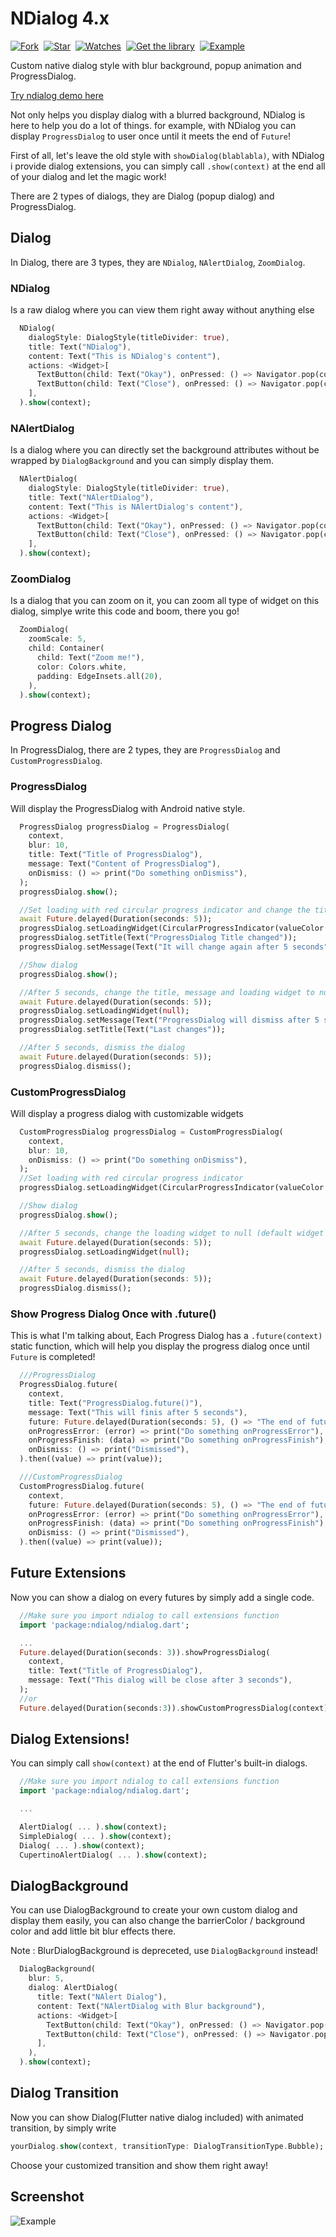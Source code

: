# NDialog 4.x
[![Fork](https://img.shields.io/github/forks/nizwar/ndialog?style=social)](https://github.com/nizwar/ndialog/fork)&nbsp; [![Star](https://img.shields.io/github/stars/nizwar/ndialog?style=social)](https://github.com/nizwar/ndialog/star)&nbsp; [![Watches](https://img.shields.io/github/watchers/nizwar/ndialog?style=social)](https://github.com/nizwar/ndialog/)&nbsp; [![Get the library](https://img.shields.io/badge/Get%20library-pub-blue)](https://pub.dev/packages/ndialog)&nbsp; [![Example](https://img.shields.io/badge/Example-Ex-success)](https://pub.dev/packages/ndialog#-example-tab-)

Custom native dialog style with blur background, popup animation and ProgressDialog.

[Try ndialog demo here](https://nizwar.github.io/ndialog/)

Not only helps you display dialog with a blurred background, NDialog is here to help you do a lot of things. for example, with NDialog you can display `ProgressDialog` to user once until it meets the end of `Future`!

First of all, let's leave the old style with `showDialog(blablabla)`, with NDialog i provide dialog extensions, you can simply call `.show(context)` at the end all of your dialog and let the magic work!

There are 2 types of dialogs, they are Dialog (popup dialog) and ProgressDialog.

## Dialog
In Dialog, there are 3 types, they are `NDialog`, `NAlertDialog`, `ZoomDialog`.

### NDialog
Is a raw dialog where you can view them right away without anything else

``` dart
  NDialog(
    dialogStyle: DialogStyle(titleDivider: true),
    title: Text("NDialog"),
    content: Text("This is NDialog's content"),
    actions: <Widget>[
      TextButton(child: Text("Okay"), onPressed: () => Navigator.pop(context)),
      TextButton(child: Text("Close"), onPressed: () => Navigator.pop(context)),
    ],
  ).show(context);
```

### NAlertDialog
Is a dialog where you can directly set the background attributes without be wrapped by `DialogBackground` and you can simply display them.

``` dart
  NAlertDialog(
    dialogStyle: DialogStyle(titleDivider: true),
    title: Text("NAlertDialog"),
    content: Text("This is NAlertDialog's content"),
    actions: <Widget>[
      TextButton(child: Text("Okay"), onPressed: () => Navigator.pop(context)),
      TextButton(child: Text("Close"), onPressed: () => Navigator.pop(context)),
    ],
  ).show(context);
``` 

### ZoomDialog
Is a dialog that you can zoom on it, you can zoom all type of widget on this dialog, simplye write this code and boom, there you go!

``` dart
  ZoomDialog(
    zoomScale: 5,
    child: Container(
      child: Text("Zoom me!"),
      color: Colors.white,
      padding: EdgeInsets.all(20),
    ),
  ).show(context);
``` 
 

## Progress Dialog
In ProgressDialog, there are 2 types, they are `ProgressDialog` and `CustomProgressDialog`.

### ProgressDialog
Will display the ProgressDialog with Android native style.

``` dart
  ProgressDialog progressDialog = ProgressDialog(
    context,
    blur: 10,
    title: Text("Title of ProgressDialog"),
    message: Text("Content of ProgressDialog"),
    onDismiss: () => print("Do something onDismiss"),
  );
  progressDialog.show();

  //Set loading with red circular progress indicator and change the title and message
  await Future.delayed(Duration(seconds: 5));
  progressDialog.setLoadingWidget(CircularProgressIndicator(valueColor: AlwaysStoppedAnimation(Colors.red)));
  progressDialog.setTitle(Text("ProgressDialog Title changed"));
  progressDialog.setMessage(Text("It will change again after 5 seconds"));

  //Show dialog
  progressDialog.show();

  //After 5 seconds, change the title, message and loading widget to null (default widget is CircularProgressIndicator)
  await Future.delayed(Duration(seconds: 5));
  progressDialog.setLoadingWidget(null);
  progressDialog.setMessage(Text("ProgressDialog will dismiss after 5 seconds"));
  progressDialog.setTitle(Text("Last changes"));

  //After 5 seconds, dismiss the dialog
  await Future.delayed(Duration(seconds: 5));
  progressDialog.dismiss();
```

### CustomProgressDialog
Will display a progress dialog with customizable widgets

``` dart
  CustomProgressDialog progressDialog = CustomProgressDialog(
    context,
    blur: 10,
    onDismiss: () => print("Do something onDismiss"),
  );
  //Set loading with red circular progress indicator
  progressDialog.setLoadingWidget(CircularProgressIndicator(valueColor: AlwaysStoppedAnimation(Colors.red)));

  //Show dialog
  progressDialog.show();

  //After 5 seconds, change the loading widget to null (default widget is CircularProgressIndicator)
  await Future.delayed(Duration(seconds: 5));
  progressDialog.setLoadingWidget(null);

  //After 5 seconds, dismiss the dialog
  await Future.delayed(Duration(seconds: 5));
  progressDialog.dismiss();
```

### Show Progress Dialog Once with .future()
This is what I'm talking about, Each Progress Dialog has a `.future(context)` static function, which will help you display the progress dialog once until `Future` is completed!

```dart
  ///ProgressDialog
  ProgressDialog.future(
    context,
    title: Text("ProgressDialog.future()"),
    message: Text("This will finis after 5 seconds"),
    future: Future.delayed(Duration(seconds: 5), () => "The end of future (5 seconds)"),
    onProgressError: (error) => print("Do something onProgressError"),
    onProgressFinish: (data) => print("Do something onProgressFinish"),
    onDismiss: () => print("Dismissed"),
  ).then((value) => print(value));

  ///CustomProgressDialog
  CustomProgressDialog.future(
    context,
    future: Future.delayed(Duration(seconds: 5), () => "The end of future (5 seconds)"),
    onProgressError: (error) => print("Do something onProgressError"),
    onProgressFinish: (data) => print("Do something onProgressFinish"),
    onDismiss: () => print("Dismissed"),
  ).then((value) => print(value));

```

## Future Extensions
Now you can show a dialog on every futures by simply add a single code.

``` dart
  //Make sure you import ndialog to call extensions function
  import 'package:ndialog/ndialog.dart';

  ...
  Future.delayed(Duration(seconds: 3)).showProgressDialog(
    context,
    title: Text("Title of ProgressDialog"),
    message: Text("This dialog will be close after 3 seconds"),
  );
  //or
  Future.delayed(Duration(seconds:3)).showCustomProgressDialog(context);
```

## Dialog Extensions!
You can simply call `show(context)` at the end of Flutter's built-in dialogs.

```dart
  //Make sure you import ndialog to call extensions function
  import 'package:ndialog/ndialog.dart';

  ...

  AlertDialog( ... ).show(context);
  SimpleDialog( ... ).show(context);
  Dialog( ... ).show(context);
  CupertinoAlertDialog( ... ).show(context);
```

## DialogBackground
You can use DialogBackground to create your own custom dialog and display them easily, you can also change the barrierColor / background color and add little bit blur effects there.

Note : BlurDialogBackground is depreceted, use `DialogBackground` instead!

``` dart
  DialogBackground(
    blur: 5,
    dialog: AlertDialog(
      title: Text("NAlert Dialog"),
      content: Text("NAlertDialog with Blur background"),
      actions: <Widget>[
        TextButton(child: Text("Okay"), onPressed: () => Navigator.pop(context)),
        TextButton(child: Text("Close"), onPressed: () => Navigator.pop(context)),
      ],
    ),
  ).show(context);
``` 

## Dialog Transition
Now you can show Dialog(Flutter native dialog included) with animated transition, by simply write

``` dart
yourDialog.show(context, transitionType: DialogTransitionType.Bubble);
```

Choose your customized transition and show them right away!


## Screenshot
![Example](https://blogger.googleusercontent.com/img/b/R29vZ2xl/AVvXsEgCTCVLSyHqmw_Q75c4y6Aai2dXFe7RQU-qWzCKTEKxUsbCyIah54dLQCaEQk3aZ1LnLG3tzcgs1AAxOQ-98WY87iyMc0tHA-04ofQ0y2f2nsZNDRkOmuvIpuvsAicObJySC0BgOBsLdAlvexj-9jRIZ-ynunRpWchf3RAx77GUZUxe12GMlYiZDqcd/s728/ndialog_preview.gif)

